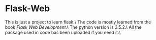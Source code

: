 # Flask-Web
This is just a project to learn flask.\\
The code is mostly learned from the book *Flask Web Development*.\\
The python version is 3.5.2.\\
All the package used in code has been uploaded if you need it.\\
